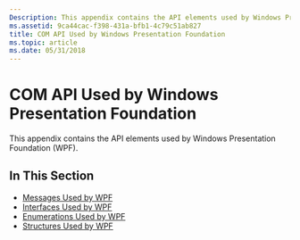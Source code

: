 ```yaml
---
Description: This appendix contains the API elements used by Windows Presentation Foundation (WPF).
ms.assetid: 9ca44cac-f398-431a-bfb1-4c79c51ab827
title: COM API Used by Windows Presentation Foundation
ms.topic: article
ms.date: 05/31/2018
---
```


# COM API Used by Windows Presentation Foundation

This appendix contains the API elements used by Windows Presentation Foundation (WPF).

## In This Section

-   [Messages Used by WPF](messages--wisp-apis.md)
-   [Interfaces Used by WPF](interfaces--wisp-apis.md)
-   [Enumerations Used by WPF](enumerations--wisp-apis.md)
-   [Structures Used by WPF](structures--wisp-apis.md)

 

 



